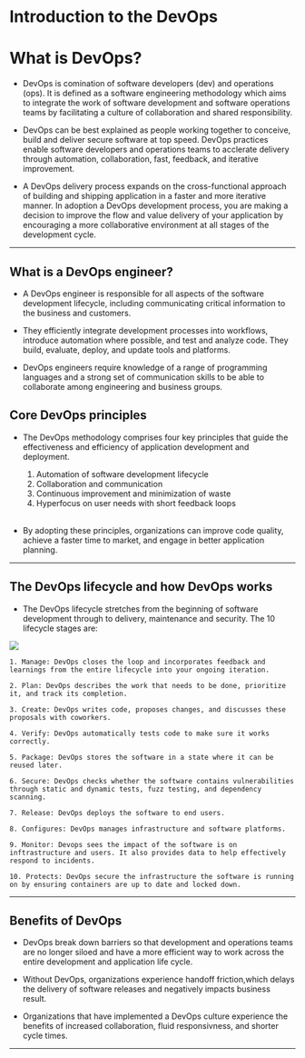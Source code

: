 # Introduction to the DevOps 



# What is DevOps?

- DevOps is comination of software developers (dev) and operations (ops). It is defined as a software engineering methodology which aims to integrate the work of software development and software operations teams by facilitating a culture of collaboration and shared responsibility.

- DevOps can be best explained as people working together to conceive, build and deliver secure software at top speed. DevOps practices enable software developers and operations teams to acclerate delivery through automation, collaboration, fast, feedback, and iterative improvement.

- A DevOps delivery process expands on the cross-functional approach of building and shipping application in a faster and more iterative manner. In adoption a DevOps development process, you are making a decision to improve the flow and value delivery of your application by encouraging a more collaborative environment at all stages of the development cycle.

---

## What is a DevOps engineer?

- A DevOps engineer is responsible for all aspects of the software development lifecycle, including communicating critical information to the business and customers.

- They efficiently integrate development processes into workflows, introduce automation where possible, and test and analyze code. They build, evaluate, deploy, and update tools and platforms.

- DevOps engineers require knowledge of a range of programming languages and a strong set of communication skills to be able to collaborate among engineering and business groups.

## Core DevOps principles 

- The DevOps methodology comprises four key principles that guide the effectiveness and efficiency of application development and deployment.

    1. Automation of software development lifecycle
    2. Collaboration and communication
    3. Continuous improvement and minimization of waste
    4. Hyperfocus on user needs with short feedback loops <br> <br>
    
- By adopting these principles, organizations can improve code quality, achieve a faster time to market, and engage in better application planning.

--- 

## The DevOps lifecycle and how DevOps works


- The DevOps lifecycle stretches from the beginning of software development through to delivery, maintenance and security. The 10 lifecycle stages are:

![](https://about.gitlab.com/nuxt-images/topics/devops-lifecycle-1100.png)

    1. Manage: DevOps closes the loop and incorporates feedback and learnings from the entire lifecycle into your ongoing iteration.

    2. Plan: DevOps describes the work that needs to be done, prioritize it, and track its completion.

    3. Create: DevOps writes code, proposes changes, and discusses these proposals with coworkers.
    
    4. Verify: DevOps automatically tests code to make sure it works correctly.

    5. Package: DevOps stores the software in a state where it can be reused later.

    6. Secure: DevOps checks whether the software contains vulnerabilities through static and dynamic tests, fuzz testing, and dependency scanning.

    7. Release: DevOps deploys the software to end users.

    8. Configures: DevOps manages infrastructure and software platforms.

    9. Monitor: Devops sees the impact of the software is on inftrastructure and users. It also provides data to help effectively respond to incidents.

    10. Protects: DevOps secure the infrastructure the software is running on by ensuring containers are up to date and locked down.


---

## Benefits of DevOps

- DevOps break down barriers so that development and operations teams are no longer siloed and have a more efficient way to work across the entire development and application life cycle.

- Without DevOps, organizations experience handoff friction,which delays the delivery of software releases and negatively impacts business result.

- Organizations that have implemented a DevOps culture experience the benefits of increased collaboration, fluid responsivness, and shorter cycle times.

---
